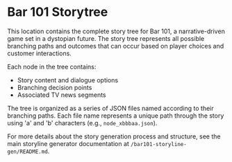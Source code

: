 # Bar 101 Storytree

This location contains the complete story tree for Bar 101, a narrative-driven game set in a dystopian future. The story tree represents all possible branching paths and outcomes that can occur based on player choices and customer interactions.

Each node in the tree contains:
- Story content and dialogue options
- Branching decision points
- Associated TV news segments

The tree is organized as a series of JSON files named according to their branching paths. Each file name represents a unique path through the story using 'a' and 'b' characters (e.g., `node_xbbbaa.json`).

For more details about the story generation process and structure, see the main storyline generator documentation at `/bar101-storyline-gen/README.md`.